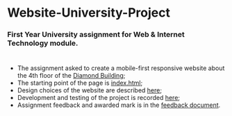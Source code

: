 # Website-University-Project

### First Year University assignment for Web & Internet Technology module.

# 

- The assignment asked to create a mobile-first responsive website about the 4th floor of the [Diamond Building](https://www.sheffield.ac.uk/engineering/diamond);
- The starting point of the page is [index.html](index.html);
- Design choices of the website are described [here](documentation/design.pdf);
- Development and testing of the project is recorded [here](documentation/developandtest.pdf);
- Assignment feedback and awarded mark is in the [feedback document](Feedback.pdf).
